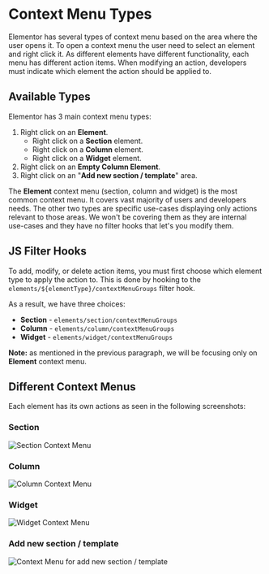 # Context Menu Types

Elementor has several types of context menu based on the area where the user opens it. To open a context menu the user need to select an element and right click it. As different elements have different functionality, each menu has different action items. When modifying an action, developers must indicate which element the action should be applied to.

## Available Types

Elementor has 3 main context menu types:

1. Right click on an **Element**.
   * Right click on a **Section** element.
   * Right click on a **Column** element.
   * Right click on a **Widget** element.
2. Right click on an **Empty Column Element**.
3. Right click on an "**Add new section / template**" area.

The **Element** context menu (section, column and widget) is the most common context menu. It covers vast majority of users and developers needs. The other two types are specific use-cases displaying only actions relevant to those areas. We won't be covering them as they are internal use-cases and they have no filter hooks that let's you modify them.

## JS Filter Hooks

To add, modify, or delete action items, you must first choose which element type to apply the action to. This is done by hooking to the `elements/${elementType}/contextMenuGroups` filter hook.

As a result, we have three choices:

* **Section** - `elements/section/contextMenuGroups`
* **Column** - `elements/column/contextMenuGroups`
* **Widget** - `elements/widget/contextMenuGroups`

**Note:** as mentioned in the previous paragraph, we will be focusing only on **Element** context menu.

## Different Context Menus

Each element has its own actions as seen in the following screenshots:

### Section

![Section Context Menu](/assets/img/context-menu-section.png)

### Column

![Column Context Menu](/assets/img/context-menu-column.png)

### Widget

![Widget Context Menu](/assets/img/context-menu-widget.png)

### Add new section / template

![Context Menu for add new section / template](/assets/img/context-menu-add-new-section-template.png)
